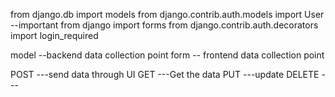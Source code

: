 from django.db import models
from django.contrib.auth.models import User  --important
from django import forms
from django.contrib.auth.decorators import login_required


model --backend data collection point
form -- frontend data collection point




POST     ---send data through UI
GET      ---Get the data
PUT      ---update
DELETE   ---
